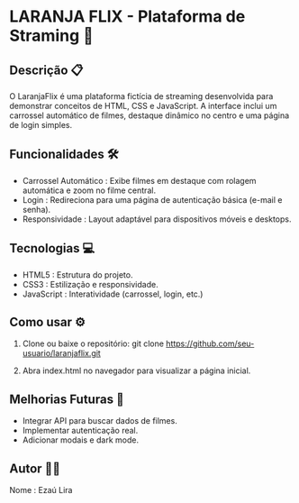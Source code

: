 # LARANJA FLIX - Plataforma de Straming 🎥

## Descrição 📋
O LaranjaFlix é uma plataforma fictícia de streaming desenvolvida para demonstrar conceitos de HTML, CSS e JavaScript. 
A interface inclui um carrossel automático de filmes, destaque dinâmico no centro e uma página de login simples.


## Funcionalidades 🛠
- Carrossel Automático : Exibe filmes em destaque com rolagem automática e zoom no filme central.
- Login : Redireciona para uma página de autenticação básica (e-mail e senha).
- Responsividade : Layout adaptável para dispositivos móveis e desktops.

## Tecnologias 💻
- HTML5 : Estrutura do projeto.
- CSS3 : Estilização e responsividade.
- JavaScript : Interatividade (carrossel, login, etc.)

## Como usar ⚙️
1. Clone ou baixe o repositório:
   git clone https://github.com/seu-usuario/laranjaflix.git
   
2. Abra index.html no navegador para visualizar a página inicial.


## Melhorias Futuras 🚀
- Integrar API para buscar dados de filmes.
- Implementar autenticação real.
- Adicionar modais e dark mode.


## Autor 👨‍💻
Nome : Ezaú Lira
